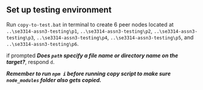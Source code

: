 ## Set up testing environment

Run `copy-to-test.bat` in terminal to create 6 peer nodes located at `..\se3314-assn3-testing\p1`, `..\se3314-assn3-testing\p2`, `..\se3314-assn3-testing\p3`, `..\se3314-assn3-testing\p4`, `..\se3314-assn3-testing\p5`,  and `..\se3314-assn3-testing\p6`.

if prompted **_Does `path` specify a file name or directory name on the target?_**, respond `d`.

**_Remember to run `npm i` before running copy script to make sure `node_modules` folder also gets copied._**
